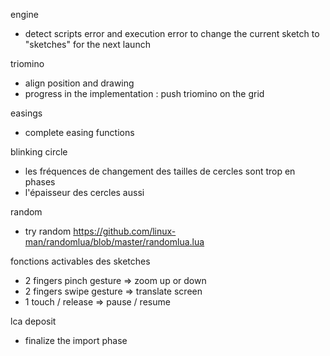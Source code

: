 engine
- detect scripts error and execution error to change the current sketch to "sketches" for the next launch

triomino
- align position and drawing
- progress in the implementation : push triomino on the grid

easings
- complete easing functions

blinking circle
- les fréquences de changement des tailles de cercles sont trop en phases
- l'épaisseur des cercles aussi

random
- try random https://github.com/linux-man/randomlua/blob/master/randomlua.lua

fonctions activables des sketches
- 2 fingers pinch gesture => zoom up or down
- 2 fingers swipe gesture => translate screen
- 1 touch / release => pause / resume

lca deposit
- finalize the import phase
